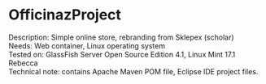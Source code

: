 OfficinazProject
================

Description: Simple online store, rebranding from Sklepex (scholar)  
Needs: Web container, Linux operating system  
Tested on: GlassFish Server Open Source Edition 4.1, Linux Mint 17.1 Rebecca  
Technical note: contains Apache Maven POM file, Eclipse IDE project files.
